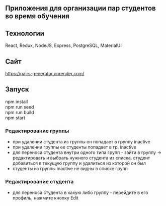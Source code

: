 ##  Приложения для организации пар студентов во время обучения

##  Технологии
React, Redux, NodeJS, Express, PostgreSQL, MaterialUI

##  Сайт
https://pairs-generator.onrender.com/

##  Запуск
npm install  
npm run seed  
npm run build  
npm start

### Редактирование группы
- при удалении студента из группы он попадает в группу inactive
- при удалении группы ее студенты попадает в гр. inactive
- для переноса студента внутри одного типа групп - зайти в группу -> редактировать и выбрать нужного студента из списка. студент добавиться в текущую группу и удалиться из которой он был
- студенты из группы inactive не видны в списке групп

### Редактирование студента
- для переноса студента в какую либо группу - перейдите в его профиль, нажмите кнопку Edit

